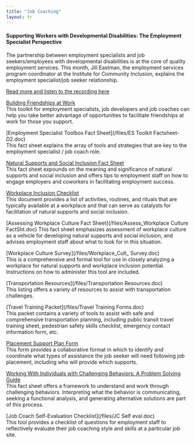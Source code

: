 ```yaml
---
title: "Job Coaching"
layout: tr
---
```



<div class="panel panel-primary">
  
  <div class="panel-body">
  <h4>Supporting Workers with Developmental Disabilities: The Employment Specialist Perspective</h4>
    <p>The partnership between employment specialists and job seekers/employees with developmental disabilities is at the core of quality employment services. This month, Jill Eastman, the employment services program coordinator at the Institute for Community Inclusion, explains the employment specialist/job seeker relationship. </p>
    <p><a href="swdd.html">Read more and listen to the recording here</a></p>
  </div>
</div>


[Building Friendships at Work](/files/FRIENDSHIPS_AT_WORK_TOOLKIT.pdf)  
This toolkit for employment specialists, job developers and job coaches
can help you take better advantage of opportunities to facilitate
friendships at work for those you support.

[Employment Specialist Toolbox Fact Sheet](/files/ES Toolkit Factsheet-D2.doc)  
This fact sheet explains the array of tools and strategies that are key to the employment specialist / job coach role.

[Natural Supports and Social Inclusion Fact Sheet](/files/NatSup-SocIncl_factsht_revJuly2015.docx)  
This fact sheet expounds on the meaning and significance of natural supports and social inclusion and offers tips to employment staff on how to engage employers and coworkers in facilitating employment success.

[Workplace Inclusion Checklist](/files/Workplace_InclusionChecklis.doc)  
This document provides a list of activities, routines, and rituals that are typically available at a workplace and that can serve as catalysts for facilitation of natural supports and social inclusion.

[Assessing Workplace Culture Fact Sheet](/files/Assess_Workplace Culture FactSht.doc)
This fact sheet emphasizes assessment of workplace culture as a vehicle for developing natural supports and social inclusion, and advises employment staff about what to look for in this situation.

[Workplace Culture Survey](/files/Workplace_Cult_ Survey.doc)  
This is a comprehensive and formal tool for use in closely analyzing a workplace for natural supports and workplace inclusion potential. Instructions on how to administer this tool are included.

[Transportation Resources](/files/Transportation Resources.doc)  
This listing offers a variety of resources to assist with transportation challenges.

[Travel Training Packet](/files/Travel Training Forms.doc)  
This packet contains a variety of tools to assist with safe and comprehensive transportation planning, including public transit travel training sheet, pedestrian safety skills checklist, emergency contact information form, etc.

[Placement Support Plan Form](/files/PlcmntSupprtPlan.doc)  
This form provides a collaborative format in which to identify and coordinate what types of assistance the job seeker will need following job placement, including who will provide which supports.


[Working With Individuals with Challenging Behaviors: A Problem Solving Guide](/files/Challng_Behavior_Guide.pdf)  
This fact sheet offers a framework to understand and work through challenging behaviors. Interpreting what the behavior is communicating, seeking a functional analysis, and generating alternative solutions are part of this process.

[Job Coach Self-Evaluation Checklist](/files/JC Self eval.doc)  
This tool provides a checklist of questions for employment staff to reflectively evaluate their job coaching style and skills at a particular job site.
